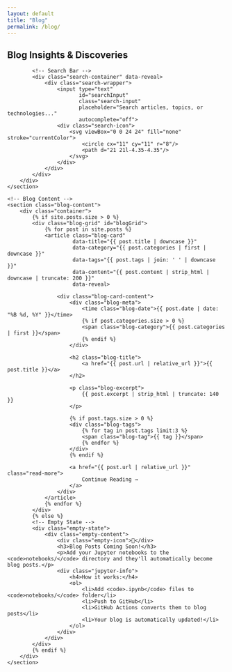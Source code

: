 ```yaml
---
layout: default
title: "Blog"
permalink: /blog/
---
```


<div class="blog-page">
    <!-- Blog Header with Search -->
    <section class="blog-header">
        <div class="container">
            <h1 class="page-title" data-reveal>
                <span class="title-text">Blog</span>
                <span class="title-subtitle">Insights & Discoveries</span>
            </h1>
            
            <!-- Search Bar -->
            <div class="search-container" data-reveal>
                <div class="search-wrapper">
                    <input type="text" 
                           id="searchInput" 
                           class="search-input" 
                           placeholder="Search articles, topics, or technologies..."
                           autocomplete="off">
                    <div class="search-icon">
                        <svg viewBox="0 0 24 24" fill="none" stroke="currentColor">
                            <circle cx="11" cy="11" r="8"/>
                            <path d="21 21l-4.35-4.35"/>
                        </svg>
                    </div>
                </div>
            </div>
        </div>
    </section>

    <!-- Blog Content -->
    <section class="blog-content">
        <div class="container">
            {% if site.posts.size > 0 %}
            <div class="blog-grid" id="blogGrid">
                {% for post in site.posts %}
                <article class="blog-card" 
                         data-title="{{ post.title | downcase }}"
                         data-category="{{ post.categories | first | downcase }}"
                         data-tags="{{ post.tags | join: ' ' | downcase }}"
                         data-content="{{ post.content | strip_html | downcase | truncate: 200 }}"
                         data-reveal>
                    
                    <div class="blog-card-content">
                        <div class="blog-meta">
                            <time class="blog-date">{{ post.date | date: "%B %d, %Y" }}</time>
                            {% if post.categories.size > 0 %}
                            <span class="blog-category">{{ post.categories | first }}</span>
                            {% endif %}
                        </div>
                        
                        <h2 class="blog-title">
                            <a href="{{ post.url | relative_url }}">{{ post.title }}</a>
                        </h2>
                        
                        <p class="blog-excerpt">
                            {{ post.excerpt | strip_html | truncate: 140 }}
                        </p>
                        
                        {% if post.tags.size > 0 %}
                        <div class="blog-tags">
                            {% for tag in post.tags limit:3 %}
                            <span class="blog-tag">{{ tag }}</span>
                            {% endfor %}
                        </div>
                        {% endif %}
                        
                        <a href="{{ post.url | relative_url }}" class="read-more">
                            Continue Reading →
                        </a>
                    </div>
                </article>
                {% endfor %}
            </div>
            {% else %}
            <!-- Empty State -->
            <div class="empty-state">
                <div class="empty-content">
                    <div class="empty-icon">📓</div>
                    <h3>Blog Posts Coming Soon!</h3>
                    <p>Add your Jupyter notebooks to the <code>notebooks/</code> directory and they'll automatically become blog posts.</p>
                    <div class="jupyter-info">
                        <h4>How it works:</h4>
                        <ol>
                            <li>Add <code>.ipynb</code> files to <code>notebooks/</code> folder</li>
                            <li>Push to GitHub</li>
                            <li>GitHub Actions converts them to blog posts</li>
                            <li>Your blog is automatically updated!</li>
                        </ol>
                    </div>
                </div>
            </div>
            {% endif %}
        </div>
    </section>
</div>
